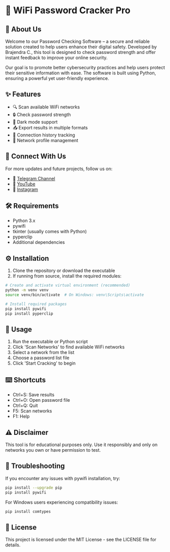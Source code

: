 # 🔐 WiFi Password Cracker Pro

## 👋 About Us
Welcome to our Password Checking Software – a secure and reliable solution created to help users enhance their digital safety. Developed by Brajendra C., this tool is designed to check password strength and offer instant feedback to improve your online security.

Our goal is to promote better cybersecurity practices and help users protect their sensitive information with ease. The software is built using Python, ensuring a powerful yet user-friendly experience.

## ✨ Features
- 🔍 Scan available WiFi networks
- 🔒 Check password strength
- 🌙 Dark mode support
- 📤 Export results in multiple formats
- 📝 Connection history tracking
- 💾 Network profile management

## 🤝 Connect With Us
For more updates and future projects, follow us on:

- 📱 [Telegram Channel](https://t.me/hackmeofficalchannel)
- 🎥 [YouTube](http://www.youtube.com/@youmyhost)
- 📸 [Instagram](https://instagram.com/ganesh_son_)

## 🛠️ Requirements
- Python 3.x
- pywifi
- tkinter (usually comes with Python)
- pyperclip
- Additional dependencies

## ⚙️ Installation
1. Clone the repository or download the executable
2. If running from source, install the required modules:
```bash
# Create and activate virtual environment (recommended)
python -m venv venv
source venv/bin/activate  # On Windows: venv\Scripts\activate

# Install required packages
pip install pywifi
pip install pyperclip
```

## 🚀 Usage
1. Run the executable or Python script
2. Click 'Scan Networks' to find available WiFi networks
3. Select a network from the list
4. Choose a password list file
5. Click 'Start Cracking' to begin

## ⌨️ Shortcuts
- Ctrl+S: Save results
- Ctrl+O: Open password file
- Ctrl+Q: Quit
- F5: Scan networks
- F1: Help

## ⚠️ Disclaimer
This tool is for educational purposes only. Use it responsibly and only on networks you own or have permission to test.

## 🐛 Troubleshooting
If you encounter any issues with pywifi installation, try:
```bash
pip install --upgrade pip
pip install pywifi
```

For Windows users experiencing compatibility issues:
```bash
pip install comtypes
```

## 📄 License
This project is licensed under the MIT License - see the LICENSE file for details.
